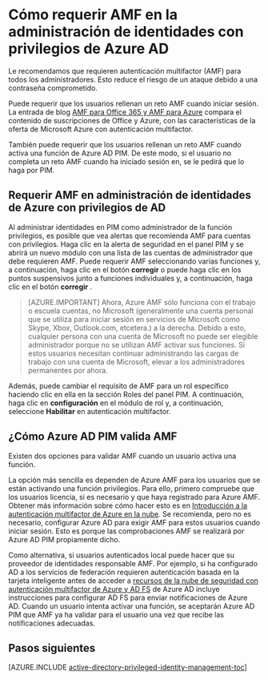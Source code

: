 <properties
   pageTitle="Requerir autenticación multifactor | Microsoft Azure"
   description="Obtenga información sobre cómo requerir autenticación multifactor (AMF) para identidades con privilegios con la extensión de Azure Active Directory con privilegios la administración de identidades."
   services="active-directory"
   documentationCenter=""
   authors="kgremban"
   manager="femila"
   editor=""/>

<tags
   ms.service="active-directory"
   ms.devlang="na"
   ms.topic="article"
   ms.tgt_pltfrm="na"
   ms.workload="identity"
   ms.date="07/01/2016"
   ms.author="kgremban"/>

# <a name="how-to-require-mfa-in-azure-ad-privileged-identity-management"></a>Cómo requerir AMF en la administración de identidades con privilegios de Azure AD

Le recomendamos que requieren autenticación multifactor (AMF) para todos los administradores. Esto reduce el riesgo de un ataque debido a una contraseña comprometido.

Puede requerir que los usuarios rellenan un reto AMF cuando iniciar sesión. La entrada de blog [AMF para Office 365 y AMF para Azure](https://blogs.technet.microsoft.com/ad/2014/02/11/mfa-for-office-365-and-mfa-for-azure/) compara el contenido de suscripciones de Office y Azure, con las características de la oferta de Microsoft Azure con autenticación multifactor.

También puede requerir que los usuarios rellenan un reto AMF cuando activa una función de Azure AD PIM. De este modo, si el usuario no completa un reto AMF cuando ha iniciado sesión en, se le pedirá que lo haga por PIM.

## <a name="requiring-mfa-in-azure-ad-privileged-identity-management"></a>Requerir AMF en administración de identidades de Azure con privilegios de AD

Al administrar identidades en PIM como administrador de la función privilegios, es posible que vea alertas que recomienda AMF para cuentas con privilegios. Haga clic en la alerta de seguridad en el panel PIM y se abrirá un nuevo módulo con una lista de las cuentas de administrador que debe requieren AMF.  Puede requerir AMF seleccionando varias funciones y, a continuación, haga clic en el botón **corregir** o puede haga clic en los puntos suspensivos junto a funciones individuales y, a continuación, haga clic en el botón **corregir** .

> [AZURE.IMPORTANT] Ahora, Azure AMF sólo funciona con el trabajo o escuela cuentas, no Microsoft (generalmente una cuenta personal que se utiliza para iniciar sesión en servicios de Microsoft como Skype, Xbox, Outlook.com, etcetera.) a la derecha. Debido a esto, cualquier persona con una cuenta de Microsoft no puede ser elegible administrador porque no se utilizan AMF activar sus funciones. Si estos usuarios necesitan continuar administrando las cargas de trabajo con una cuenta de Microsoft, elevar a los administradores permanentes por ahora.

Además, puede cambiar el requisito de AMF para un rol específico haciendo clic en ella en la sección Roles del panel PIM. A continuación, haga clic en **configuración** en el módulo de rol y, a continuación, seleccione **Habilitar** en autenticación multifactor.

## <a name="how-azure-ad-pim-validates-mfa"></a>¿Cómo Azure AD PIM valida AMF

Existen dos opciones para validar AMF cuando un usuario activa una función.

La opción más sencilla es dependen de Azure AMF para los usuarios que se están activando una función privilegios. Para ello, primero compruebe que los usuarios licencia, si es necesario y que haya registrado para Azure AMF. Obtener más información sobre cómo hacer esto es en [Introducción a la autenticación multifactor de Azure en la nube](../multi-factor-authentication/multi-factor-authentication-get-started-cloud.md). Se recomienda, pero no es necesario, configurar Azure AD para exigir AMF para estos usuarios cuando iniciar sesión. Esto es porque las comprobaciones AMF se realizará por Azure AD PIM propiamente dicho.

Como alternativa, si usuarios autenticados local puede hacer que su proveedor de identidades responsable AMF. Por ejemplo, si ha configurado AD a los servicios de federación requieren autenticación basada en la tarjeta inteligente antes de acceder a [recursos de la nube de seguridad con autenticación multifactor de Azure y AD FS](../multi-factor-authentication/multi-factor-authentication-get-started-adfs-cloud.md) de Azure AD incluye instrucciones para configurar AD FS para enviar notificaciones de Azure AD. Cuando un usuario intenta activar una función, se aceptarán Azure AD PIM que AMF ya ha validar para el usuario una vez que recibe las notificaciones adecuadas.


<!--Every topic should have next steps and links to the next logical set of content to keep the customer engaged-->
## <a name="next-steps"></a>Pasos siguientes
[AZURE.INCLUDE [active-directory-privileged-identity-management-toc](../../includes/active-directory-privileged-identity-management-toc.md)]
